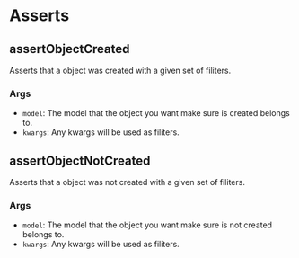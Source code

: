 # Asserts

## assertObjectCreated

Asserts that a object was created with a given set of filiters. 

### Args
- `model`: The model that the object you want make sure is created belongs to.
- `kwargs`: Any kwargs will be used as filiters.

## assertObjectNotCreated

Asserts that a object was not created with a given set of filiters. 

### Args
- `model`: The model that the object you want make sure is not created belongs to.
- `kwargs`: Any kwargs will be used as filiters.